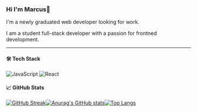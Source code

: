 ### Hi I'm Marcus👋
I'm a newly graduated web developer looking for work.

I am a student full-stack developer with a passion for frontned development. 

---

#### 🛠 Tech Stack
![JavaScript](https://img.shields.io/badge/-JavaScript-black?style=flat-square&logo=javascript)
![React](https://img.shields.io/badge/-React-black?style=flat-square&logo=react)

#### 📈 GitHub Stats
[![GitHub Streak](https://github-readme-streak-stats.herokuapp.com?user=MarcusHjorth&theme=react&hide_border=true&dates=6E6E6E&background=00000000)](https://git.io/streak-stats)[![Anurag's GitHub stats](https://github-readme-stats.vercel.app/api?username=MarcusHjorth&count_private=true&show_icons=true&theme=react&hide_border=true&text_color=6E6E6E&bg_color=00000000&hide_title=true)](https://github.com/anuraghazra/github-readme-stats)[![Top Langs](https://github-readme-stats.vercel.app/api/top-langs/?username=MarcusHjorth&layout=compact&theme=react&hide_border=true&text_color=6E6E6E&bg_color=00000000&hide_title=true)](https://github.com/anuraghazra/github-readme-stats)




<!--
**MarcusHjorth/MarcusHjorth** is a ✨ _special_ ✨ repository because its `README.md` (this file) appears on your GitHub profile.

Here are some ideas to get you started:

- 🔭 I’m currently working on ...
- 🌱 I’m currently learning ...
- 👯 I’m looking to collaborate on ...
- 🤔 I’m looking for help with ...
- 💬 Ask me about ...
- 📫 How to reach me: ...
- 😄 Pronouns: ...
- ⚡ Fun fact: ...
-->
